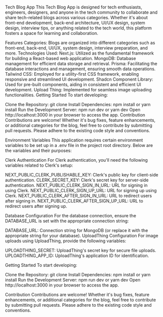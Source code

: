Tech Blog App
This Tech Blog App is designed for tech enthusiasts, engineers, designers, and anyone in the tech community to collaborate and share tech-related blogs across various categories. Whether it's about front-end development, back-end architecture, UI/UX design, system design, interview tips, or anything related to the tech world, this platform fosters a space for learning and collaboration.

Features
Categories: Blogs are organized into different categories such as front-end, back-end, UI/UX, system design, interview preparation, and more.
Technologies Used:
Next.js: Utilized as the fundamental framework for building a React-based web application.
MongoDB: Database management for efficient data storage and retrieval.
Prisma: Facilitating the database interactions and management, ensuring smooth data operations.
Tailwind CSS: Employed for a utility-first CSS framework, enabling responsive and streamlined UI development.
Shadcn Component Library: Used for pre-built components, aiding in consistent and efficient UI development.
Upload Thing: Implemented for seamless image uploading functionalities.
Getting Started
To start developing:

Clone the Repository: git clone <repository-url>
Install Dependencies: npm install or yarn install
Run the Development Server: npm run dev or yarn dev
Open http://localhost:3000 in your browser to access the app.
Contribution
Contributions are welcome! Whether it's bug fixes, feature enhancements, or additional categories for the blog, feel free to contribute by submitting pull requests. Please adhere to the existing code style and conventions.

Environment Variables
This application requires certain environment variables to be set up in a .env file in the project root directory. Below are the variables and their purposes:

Clerk Authentication
For Clerk authentication, you'll need the following variables related to Clerk's setup:

NEXT_PUBLIC_CLERK_PUBLISHABLE_KEY: Clerk's public key for client-side authentication.
CLERK_SECRET_KEY: Clerk's secret key for server-side authentication.
NEXT_PUBLIC_CLERK_SIGN_IN_URL: URL for signing in using Clerk.
NEXT_PUBLIC_CLERK_SIGN_UP_URL: URL for signing up using Clerk.
NEXT_PUBLIC_CLERK_AFTER_SIGN_IN_URL: URL to redirect users after signing in.
NEXT_PUBLIC_CLERK_AFTER_SIGN_UP_URL: URL to redirect users after signing up.

Database Configuration
For the database connection, ensure the DATABASE_URL is set with the appropriate connection string:

DATABASE_URL: Connection string for MongoDB (or replace it with the appropriate string for your database).
UploadThing Configuration
For image uploads using UploadThing, provide the following variables:

UPLOADTHING_SECRET: UploadThing's secret key for secure file uploads.
UPLOADTHING_APP_ID: UploadThing's application ID for identification.

Getting Started
To start developing:

Clone the Repository: git clone <repository-url>
Install Dependencies: npm install or yarn install
Run the Development Server: npm run dev or yarn dev
Open http://localhost:3000 in your browser to access the app.

Contribution
Contributions are welcome! Whether it's bug fixes, feature enhancements, or additional categories for the blog, feel free to contribute by submitting pull requests. Please adhere to the existing code style and conventions.
  
